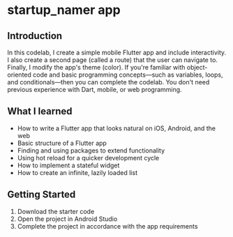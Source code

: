 startup_namer app
==================================

Introduction
------------

In this codelab, I create a simple mobile Flutter app and include interactivity. I also create a second page (called a route) that the user can navigate to. Finally, I modify the app's theme (color). If you're familiar with object-oriented code and basic programming concepts—such as variables, loops, and conditionals—then you can complete the codelab. You don't need previous experience with Dart, mobile, or web programming.

What I learned
--------------

- How to write a Flutter app that looks natural on iOS, Android, and the web
- Basic structure of a Flutter app
- Finding and using packages to extend functionality
- Using hot reload for a quicker development cycle
- How to implement a stateful widget
- How to create an infinite, lazily loaded list

Getting Started
---------------

1. Download the starter code
2. Open the project in Android Studio
3. Complete the project in accordance with the app requirements